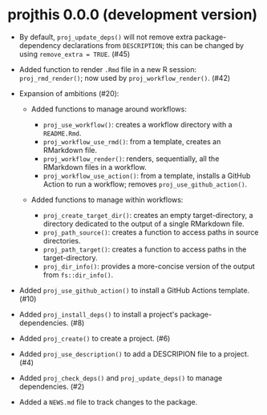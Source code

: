 # projthis 0.0.0 (development version)

* By default, `proj_update_deps()` will not remove extra package-dependency declarations from `DESCRIPTION`; this can be changed by using `remove_extra = TRUE`. (#45)

* Added function to render `.Rmd` file in a new R session: `proj_rmd_render()`; now used by `proj_workflow_render()`. (#42)

* Expansion of ambitions (#20):

  * Added functions to manage around workflows: 

    - `proj_use_workflow()`: creates a workflow directory with a `README.Rmd`.
    - `proj_workflow_use_rmd()`: from a template, creates an RMarkdown file.
    - `proj_workflow_render()`: renders, sequentially, all the RMarkdown files in a workflow.
    - `proj_workflow_use_action()`: from a template, installs a GitHub Action to run a workflow; removes `proj_use_github_action()`.
    
  * Added functions to manage within workflows:
  
    - `proj_create_target_dir()`: creates an empty target-directory, a directory dedicated to the output of a single RMarkdown file.  
    - `proj_path_source()`: creates a function to access paths in source directories.
    - `proj_path_target()`: creates a function to access paths in the target-directory.
    - `proj_dir_info()`: provides a more-concise version of the output from `fs::dir_info()`.

* Added `proj_use_github_action()` to install a GitHub Actions template. (#10)

* Added `proj_install_deps()` to install a project's package-dependencies. (#8)

* Added `proj_create()` to create a project. (#6)

* Added `proj_use_description()` to add a DESCRIPION file to a project. (#4)

* Added `proj_check_deps()` and `proj_update_deps()` to manage dependencies. (#2)

* Added a `NEWS.md` file to track changes to the package.
